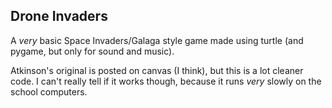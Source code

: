 ## Drone Invaders

A *very* basic Space Invaders/Galaga style game made using turtle (and pygame, but only for sound and music).

Atkinson's original is posted on canvas (I think), but this is a lot cleaner code. I can't really tell if it works
though,
because it runs *very* slowly on the school computers.